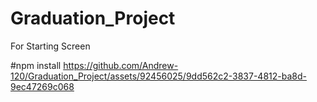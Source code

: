 # Graduation_Project
For Starting Screen

#npm install
https://github.com/Andrew-120/Graduation_Project/assets/92456025/9dd562c2-3837-4812-ba8d-9ec47269c068
